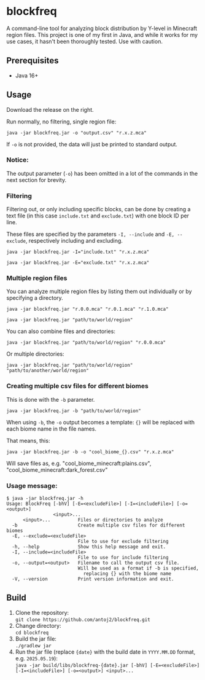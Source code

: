 # blockfreq
A command-line tool for analyzing block distribution by Y-level in Minecraft region files.
This project is one of my first in Java, and while it works for my use cases, it hasn't been thoroughly tested. Use with caution.

## Prerequisites
* Java 16+

## Usage
Download the release on the right.

Run normally, no filtering, single region file:
```
java -jar blockfreq.jar -o "output.csv" "r.x.z.mca"
```
If `-o` is not provided, the data will just be printed to standard output.

### Notice: 
The output parameter (`-o`) has been omitted in a lot of the commands in the next section for brevity.

### Filtering
Filtering out, or only including specific blocks, can be done by creating a text file (in this case `include.txt` and `exclude.txt`) with one block ID per line.

These files are specified by the parameters `-I, --include` and `-E, --exclude`, respectively including and excluding.
```
java -jar blockfreq.jar -I="include.txt" "r.x.z.mca"
```
```
java -jar blockfreq.jar -E="exclude.txt" "r.x.z.mca"
```

### Multiple region files
You can analyze multiple region files by listing them out individually or by specifying a directory.
```
java -jar blockfreq.jar "r.0.0.mca" "r.0.1.mca" "r.1.0.mca"
```
```
java -jar blockfreq.jar "path/to/world/region"
```
You can also combine files and directories:
```
java -jar blockfreq.jar "path/to/world/region" "r.0.0.mca"
```
Or multiple directories:
```
java -jar blockfreq.jar "path/to/world/region" "path/to/another/world/region"
```

### Creating multiple csv files for different biomes
This is done with the `-b` parameter.
```
java -jar blockfreq.jar -b "path/to/world/region"
```
When using `-b`, the `-o` output becomes a template: `{}` will be replaced with each biome name in the file names.

That means, this:
```
java -jar blockfreq.jar -b -o "cool_biome_{}.csv" "r.x.z.mca"
```
Will save files as, e.g. "cool_biome_minecraft:plains.csv", "cool_biome_minecraft:dark_forest.csv"

### Usage message:
```console
$ java -jar blockfreq.jar -h
Usage: BlockFreq [-bhV] [-E=<excludeFile>] [-I=<includeFile>] [-o=<output>]
                 <input>...
      <input>...          Files or directories to analyze
  -b                      Create multiple csv files for different biomes
  -E, --exclude=<excludeFile>
                          File to use for exclude filtering
  -h, --help              Show this help message and exit.
  -I, --include=<includeFile>
                          File to use for include filtering
  -o, --output=<output>   Filename to call the output csv file.
                          Will be used as a format if -b is specified,
                            replacing {} with the biome name
  -V, --version           Print version information and exit.
```

## Build
1. Clone the repository: \
`git clone https://github.com/antoj2/blockfreq.git` 
2. Change directory: \
`cd blockfreq` 
3. Build the jar file: \
`./gradlew jar`
4. Run the jar file (replace `{date}` with the build date in `YYYY.MM.DD` format, e.g. `2025.05.19`): \
`java -jar build/libs/blockfreq-{date}.jar [-bhV] [-E=<excludeFile>] [-I=<includeFile>] [-o=<output>] <input>...`
